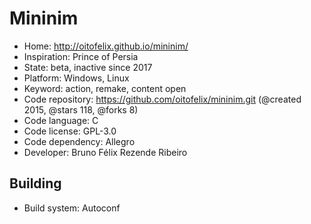 # Mininim

- Home: http://oitofelix.github.io/mininim/
- Inspiration: Prince of Persia
- State: beta, inactive since 2017
- Platform: Windows, Linux
- Keyword: action, remake, content open
- Code repository: https://github.com/oitofelix/mininim.git (@created 2015, @stars 118, @forks 8)
- Code language: C
- Code license: GPL-3.0
- Code dependency: Allegro
- Developer: Bruno Félix Rezende Ribeiro

## Building

- Build system: Autoconf
